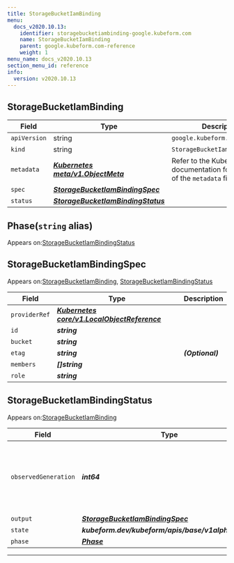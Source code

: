 ```yaml
---
title: StorageBucketIamBinding
menu:
  docs_v2020.10.13:
    identifier: storagebucketiambinding-google.kubeform.com
    name: StorageBucketIamBinding
    parent: google.kubeform.com-reference
    weight: 1
menu_name: docs_v2020.10.13
section_menu_id: reference
info:
  version: v2020.10.13
---
```


## StorageBucketIamBinding
| Field | Type | Description |
| ------ | ----- | ----------- |
| `apiVersion` | string | `google.kubeform.com/v1alpha1` |
|    `kind` | string | `StorageBucketIamBinding` |
| `metadata` | ***[Kubernetes meta/v1.ObjectMeta](https://kubernetes.io/docs/reference/generated/kubernetes-api/v1.13/#objectmeta-v1-meta)***|Refer to the Kubernetes API documentation for the fields of the `metadata` field.|
| `spec` | ***[StorageBucketIamBindingSpec](#storagebucketiambindingspec)***||
| `status` | ***[StorageBucketIamBindingStatus](#storagebucketiambindingstatus)***||
## Phase(`string` alias)

Appears on:[StorageBucketIamBindingStatus](#storagebucketiambindingstatus)

## StorageBucketIamBindingSpec

Appears on:[StorageBucketIamBinding](#storagebucketiambinding), [StorageBucketIamBindingStatus](#storagebucketiambindingstatus)

| Field | Type | Description |
| ------ | ----- | ----------- |
| `providerRef` | ***[Kubernetes core/v1.LocalObjectReference](https://kubernetes.io/docs/reference/generated/kubernetes-api/v1.13/#localobjectreference-v1-core)***||
| `id` | ***string***||
| `bucket` | ***string***||
| `etag` | ***string***| ***(Optional)*** |
| `members` | ***[]string***||
| `role` | ***string***||
## StorageBucketIamBindingStatus

Appears on:[StorageBucketIamBinding](#storagebucketiambinding)

| Field | Type | Description |
| ------ | ----- | ----------- |
| `observedGeneration` | ***int64***| ***(Optional)*** Resource generation, which is updated on mutation by the API Server.|
| `output` | ***[StorageBucketIamBindingSpec](#storagebucketiambindingspec)***| ***(Optional)*** |
| `state` | ***kubeform.dev/kubeform/apis/base/v1alpha1.State***| ***(Optional)*** |
| `phase` | ***[Phase](#phase)***| ***(Optional)*** |
---
